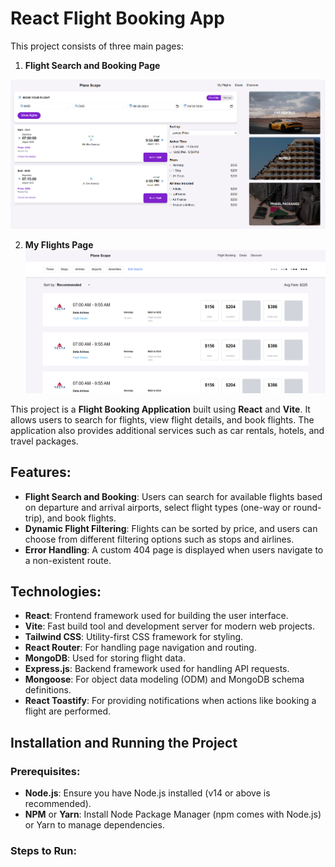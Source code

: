 # React Flight Booking App


This project consists of three main pages:
1. **Flight Search and Booking Page**

![image alt](https://github.com/Oomar20/PlaneScape/blob/main/Main%20Page.png?raw=true)

2. **My Flights Page**
![image alt](https://github.com/Oomar20/PlaneScape/blob/main/My%20Flights%20Page.png?raw=true)

This project is a **Flight Booking Application** built using **React** and **Vite**. It allows users to search for flights, view flight details, and book flights. The application also provides additional services such as car rentals, hotels, and travel packages.

## Features:
- **Flight Search and Booking**: Users can search for available flights based on departure and arrival airports, select flight types (one-way or round-trip), and book flights.
- **Dynamic Flight Filtering**: Flights can be sorted by price, and users can choose from different filtering options such as stops and airlines.
- **Error Handling**: A custom 404 page is displayed when users navigate to a non-existent route.

## Technologies:
- **React**: Frontend framework used for building the user interface.
- **Vite**: Fast build tool and development server for modern web projects.
- **Tailwind CSS**: Utility-first CSS framework for styling.
- **React Router**: For handling page navigation and routing.
- **MongoDB**: Used for storing flight data.
- **Express.js**: Backend framework used for handling API requests.
- **Mongoose**: For object data modeling (ODM) and MongoDB schema definitions.
- **React Toastify**: For providing notifications when actions like booking a flight are performed.

## Installation and Running the Project

### Prerequisites:
- **Node.js**: Ensure you have Node.js installed (v14 or above is recommended).
- **NPM** or **Yarn**: Install Node Package Manager (npm comes with Node.js) or Yarn to manage dependencies.

### Steps to Run:


